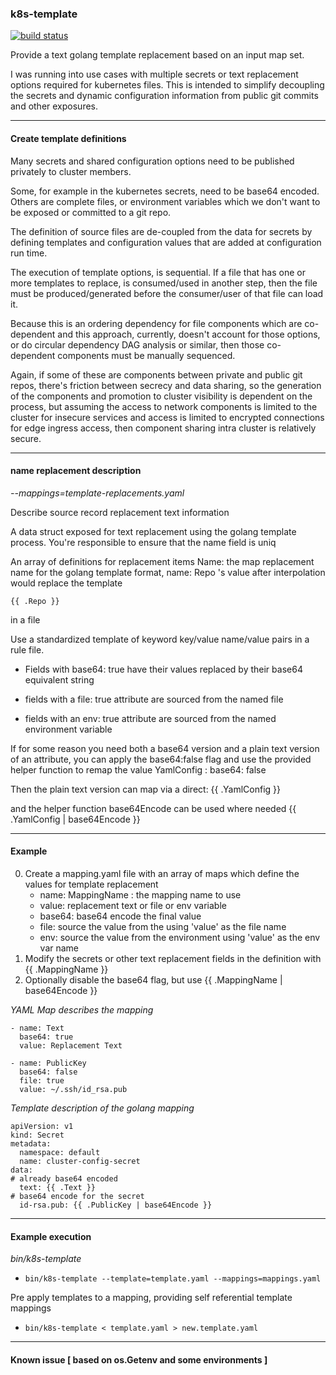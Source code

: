 ### k8s-template
[![build status](https://128.107.14.75/ci/projects/4/status.png?ref=master)](https://128.107.14.75/ci/projects/4?ref=master)

Provide a text golang template replacement based on an input map set.

I was running into use cases with multiple secrets or text replacement
options required for kubernetes files. This is intended to simplify
decoupling the secrets and dynamic configuration information from
public git commits and other exposures.


---
#### Create template definitions

Many secrets and shared configuration options need to be published
privately to cluster members.

Some, for example in the kubernetes secrets, need to be base64
encoded. Others are complete files, or environment variables which we
don't want to be exposed or committed to a git repo.

The definition of source files are de-coupled from the data for
secrets by defining templates and configuration values that are added
at configuration run time.

The execution of template options, is sequential. If a file that has
one or more templates to replace, is consumed/used in another step,
then the file must be produced/generated before the consumer/user of
that file can load it. 

Because this is an ordering dependency for file components which are
co-dependent and this approach, currently, doesn't account for those
options, or do circular dependency DAG analysis or similar, then those
co-dependent components must be manually sequenced.

Again, if some of these are components between private and public git
repos, there's friction between secrecy and data sharing, so the
generation of the components and promotion to cluster visibility is
dependent on the process, but assuming the access to network
components is limited to the cluster for insecure services and access
is limited to encrypted connections for edge ingress access, then
component sharing intra cluster is relatively secure.

---
#### name replacement description

*--mappings=template-replacements.yaml*

Describe source record replacement text information

A data struct exposed for text replacement using the golang template
process. You're responsible to ensure that the name field is uniq

An array of definitions for replacement items
Name: the map replacement name for the golang template format, 
   name: Repo 's value after interpolation would replace the template

    {{ .Repo }}

in a file


Use a standardized template of keyword key/value name/value pairs in a
rule file.

- Fields with base64: true have their values replaced by their base64
equivalent string

- fields with a file: true attribute are sourced from the named file

- fields with an env: true attribute are sourced from the named environment variable

If for some reason you need both a base64 version and a plain text
version of an attribute, you can apply the base64:false flag and use
the provided helper function to remap the value
 YamlConfig : base64: false

Then the plain text version can map via a direct:
    {{ .YamlConfig }}

and the helper function base64Encode can be used where needed
    {{ .YamlConfig | base64Encode }}

---
#### Example

0. Create a mapping.yaml file with an array of maps which define the values for template replacement
   - name: MappingName : the mapping name to use
   - value: replacement text or file or env variable 
   - base64: base64 encode the final value 
   - file: source the value from the using 'value' as the file name
   - env: source the value from the environment using 'value' as the env var name
0. Modify the secrets or other text replacement fields in the definition with {{ .MappingName }}
0. Optionally disable the base64 flag, but use {{ .MappingName | base64Encode }} 

*YAML Map describes the mapping*

```
- name: Text
  base64: true
  value: Replacement Text

- name: PublicKey
  base64: false
  file: true
  value: ~/.ssh/id_rsa.pub
```

*Template description of the golang mapping*

```
apiVersion: v1
kind: Secret
metadata:
  namespace: default
  name: cluster-config-secret
data:
# already base64 encoded
  text: {{ .Text }}
# base64 encode for the secret 
  id-rsa.pub: {{ .PublicKey | base64Encode }}
```

---
#### Example execution

*bin/k8s-template*

- ```bin/k8s-template --template=template.yaml --mappings=mappings.yaml```

Pre apply templates to a mapping, providing self referential template
mappings

- ```bin/k8s-template < template.yaml > new.template.yaml```


---
#### Known issue [ based on os.Getenv and some environments ]


